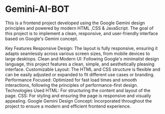 # Gemini-AI-BOT
This is a frontend project developed using the Google Gemini design principles and powered by modern HTML ,CSS & JavaScript. The goal of this project is to implement a clean, responsive, and user-friendly interface based on Google's Gemini concept.

Key Features
Responsive Design: The layout is fully responsive, ensuring it adapts seamlessly across various screen sizes, from mobile devices to large desktops.
Clean and Modern UI: Following Google's minimalist design language, this project features a clean, simple, and aesthetically pleasing interface.
Customizable Layout: The HTML and CSS structure is flexible and can be easily adjusted or expanded to fit different use cases or branding.
Performance Focused: Optimized for fast load times and smooth interactions, following the principles of performance-first design.
Technologies Used
HTML: For structuring the content and layout of the page.
CSS: For styling and ensuring the page is responsive and visually appealing.
Google Gemini Design Concept: Incorporated throughout the project to ensure a modern and efficient frontend experience.
